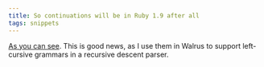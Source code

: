 ```yaml
---
title: So continuations will be in Ruby 1.9 after all
tags: snippets
---
```


[As you can see](http://svn.ruby-lang.org/cgi-bin/viewvc.cgi?view=rev&revision=12380). This is good news, as I use them in Walrus to support left-cursive grammars in a recursive descent parser.
